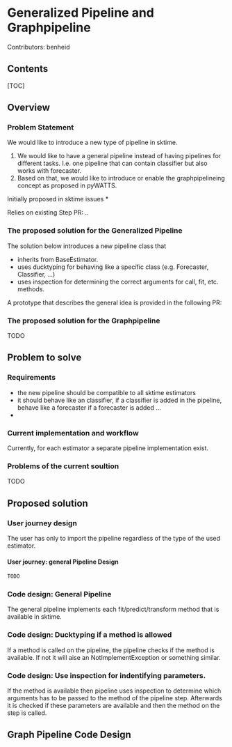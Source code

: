 # Generalized Pipeline and Graphpipeline

Contributors: benheid

## Contents

[TOC]


## Overview

### Problem Statement

We would like to introduce a new type of pipeline in sktime.

1. We would like to have a general pipeline instead of having pipelines for different tasks.
I.e. one pipeline that can contain classifier but also works with forecaster.
2. Based on that, we would like to introduce or enable the graphpipelineing concept as proposed in pyWATTS.

Initially proposed in sktime issues
*

Relies on existing Step PR: ..

### The proposed solution for the Generalized Pipeline

The solution below introduces a new pipeline class that 
* inherits from BaseEstimator. 
* uses ducktyping for behaving like a specific class (e.g. Forecaster, Classifier, ...)
* uses inspection for determining the correct arguments for call, fit, etc. methods.

A prototype that describes the general idea is provided in the following PR:

### The proposed solution for the Graphpipeline
TODO


## Problem to solve

### Requirements

* the new pipeline should be compatible to all sktime estimators
* it should behave like an classifier, if a classifier is added in the pipeline, behave like a forecaster 
if a forecaster is added ...
* 

### Current implementation and workflow

Currently, for each estimator a separate pipeline implementation exist.

### Problems of the current soultion

TODO 

## Proposed solution

### User journey design

The user has only to import the pipeline regardless of the type of the used estimator.


#### User journey: general Pipeline Design

```python
TODO
```


### Code design: General Pipeline

The general pipeline implements each fit/predict/transform method that is available in sktime.

### Code design: Ducktyping if a method is allowed

If a method is called on the pipeline, the pipeline checks if the method is available. If not it will aise
an NotImplementException or something similar. 


### Code design: Use inspection for indentifying parameters.
If the method is available then pipeline uses inspection to determine which arguments has to be passed to the method of
the pipeline step. Afterwards it is checked if these parameters are available and then the method on the step is called.

## Graph Pipeline Code Design

